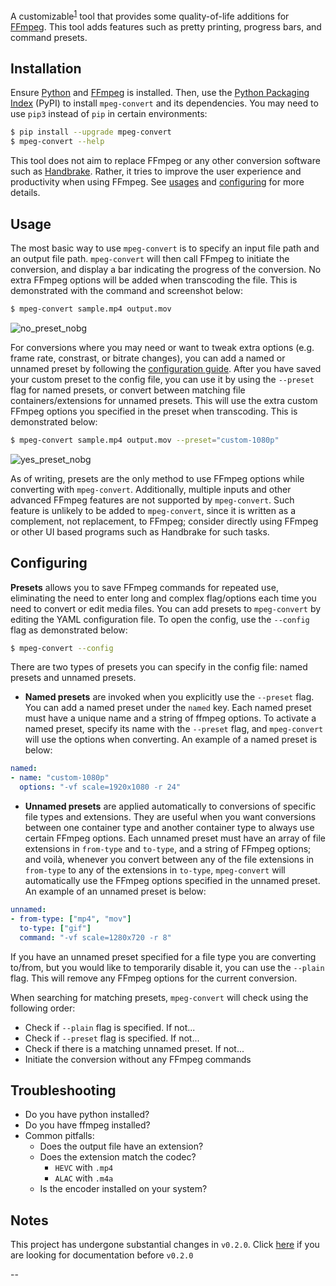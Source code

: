 A customizable<sup>[1](#Configuring)</sup> tool that provides some quality-of-life additions for [FFmpeg](https://ffmpeg.org). This tool adds features such as pretty printing, progress bars, and command presets.

## Installation 

Ensure [Python](https://www.python.org/downloads/) and [FFmpeg](https://ffmpeg.org/download.html) is installed. Then, use the [Python Packaging Index](https://pypi.org/) (PyPI) to install `mpeg-convert` and its dependencies. You may need to use `pip3` instead of `pip` in certain environments: 

```bash
$ pip install --upgrade mpeg-convert
$ mpeg-convert --help
```

This tool does not aim to replace FFmpeg or any other conversion software such as [Handbrake](https://handbrake.fr/). Rather, it tries to improve the user experience and productivity when using FFmpeg. See [usages](#Usage) and [configuring](#Configuring) for more details. 

## Usage

The most basic way to use `mpeg-convert` is to specify an input file path and an output file path. `mpeg-convert` will then call FFmpeg to initiate the conversion, and display a bar indicating the progress of the conversion. No extra FFmpeg options will be added when transcoding the file. This is demonstrated with the command and screenshot below: 

```bash
$ mpeg-convert sample.mp4 output.mov
```

![no_preset_nobg](https://github.com/SomedudeX/mpeg-convert/assets/101906945/f990118f-0f3c-4f0d-aabf-5afa65efdb37)

For conversions where you may need or want to tweak extra options (e.g. frame rate, constrast, or bitrate changes), you can add a named or unnamed preset by following the [configuration guide](#Configuring). After you have saved your custom preset to the config file, you can use it by using the `--preset` flag for named presets, or convert between matching file containers/extensions for unnamed presets. This will use the extra custom FFmpeg options you specified in the preset when transcoding. This is demonstrated below:

```bash
$ mpeg-convert sample.mp4 output.mov --preset="custom-1080p"
```

![yes_preset_nobg](https://github.com/SomedudeX/mpeg-convert/assets/101906945/44503c85-5bed-441a-9f6d-c241820b8c09)

As of writing, presets are the only method to use FFmpeg options while converting with `mpeg-convert`. Additionally, multiple inputs and other advanced FFmpeg features are not supported by `mpeg-convert`. Such feature is unlikely to be added to `mpeg-convert`, since it is written as a complement, not replacement, to FFmpeg; consider directly using FFmpeg or other UI based programs such as Handbrake for such tasks. 

## Configuring

**Presets** allows you to save FFmpeg commands for repeated use, eliminating the need to enter long and complex flag/options each time you need to convert or edit media files. You can add presets to `mpeg-convert` by editing the YAML configuration file. To open the config, use the `--config` flag as demonstrated below:

```bash
$ mpeg-convert --config
```

There are two types of presets you can specify in the config file: named presets and unnamed presets.

 * **Named presets** are invoked when you explicitly use the `--preset` flag. You can add a named preset under the `named` key. Each named preset must have a unique name and a string of ffmpeg options. To activate a named preset, specify its name with the `--preset` flag, and `mpeg-convert` will use the options when converting. An example of a named preset is below:

```yml
named:
- name: "custom-1080p"
  options: "-vf scale=1920x1080 -r 24"
```

 * **Unnamed presets** are applied automatically to conversions of specific file types and extensions. They are useful when you want conversions between one container type and another container type to always use certain FFmpeg options. Each unnamed preset must have an array of file extensions in `from-type` and `to-type`, and a string of FFmpeg options; and voilà, whenever you convert between any of the file extensions in `from-type` to any of the extensions in `to-type`, `mpeg-convert` will automatically use the FFmpeg options specified in the unnamed preset. An example of an unnamed preset is below:

```yml
unnamed:
- from-type: ["mp4", "mov"]
  to-type: ["gif"]
  command: "-vf scale=1280x720 -r 8"
```

If you have an unnamed preset specified for a file type you are converting to/from, but you would like to temporarily disable it, you can use the `--plain` flag. This will remove any FFmpeg options for the current conversion.

When searching for matching presets, `mpeg-convert` will check using the following order:
 * Check if `--plain` flag is specified. If not...
 * Check if `--preset` flag is specified. If not...
 * Check if there is a matching unnamed preset. If not...
 * Initiate the conversion without any FFmpeg commands

## Troubleshooting

* Do you have python installed?
* Do you have ffmpeg installed?
* Common pitfalls:
  + Does the output file have an extension?
  + Does the extension match the codec?
    - `HEVC` with `.mp4`
    - `ALAC` with `.m4a`
  + Is the encoder installed on your system?

## Notes

This project has undergone substantial changes in `v0.2.0`. Click [here](https://github.com/SomedudeX/mpeg-convert/blob/15f4026633c5da667e6283cdeb78d82b29cd1b3d/README.md) if you are looking for documentation before `v0.2.0`

--

